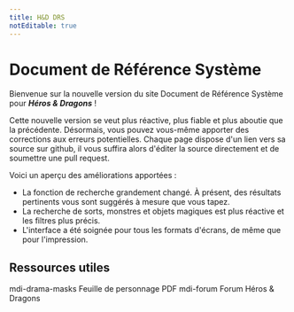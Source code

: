 ```yaml
---
title: H&D DRS
notEditable: true
---
```

# Document de Référence Système
Bienvenue sur la nouvelle version du site Document de Référence Système pour _**Héros & Dragons**_ !

Cette nouvelle version se veut plus réactive, plus fiable et plus aboutie que la précédente. Désormais, vous pouvez vous-même apporter des corrections aux erreurs potentielles. Chaque page dispose d'un lien vers sa source sur github, il vous suffira alors d'éditer la source directement et de soumettre une pull request.

Voici un aperçu des améliorations apportées :

* La fonction de recherche grandement changé. À présent, des résultats pertinents vous sont suggérés à mesure que vous tapez.
* La recherche de sorts, monstres et objets magiques est plus réactive et les filtres plus précis.
* L'interface a été soignée pour tous les formats d'écrans, de même que pour l'impression.

## Ressources utiles
<v-btn color="primary" class="mb-4" href="https://www.black-book-editions.fr/file.php?id=178" link target="_blank"><v-icon left>mdi-drama-masks</v-icon> Feuille de personnage PDF</v-btn>
<v-btn color="primary" class="mb-4" href="https://www.black-book-editions.fr/forums.php?board_id=115" link target="_blank"><v-icon left>mdi-forum</v-icon> Forum Héros & Dragons</v-btn>
